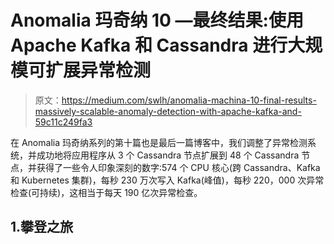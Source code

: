 # Anomalia 玛奇纳 10 —最终结果:使用 Apache Kafka 和 Cassandra 进行大规模可扩展异常检测

> 原文：<https://medium.com/swlh/anomalia-machina-10-final-results-massively-scalable-anomaly-detection-with-apache-kafka-and-59c11c249fa3>

在 Anomalia 玛奇纳系列的第十篇也是最后一篇博客中，我们调整了异常检测系统，并成功地将应用程序从 3 个 Cassandra 节点扩展到 48 个 Cassandra 节点，并获得了一些令人印象深刻的数字:574 个 CPU 核心(跨 Cassandra、Kafka 和 Kubernetes 集群)，每秒 230 万次写入 Kafka(峰值)，每秒 220，000 次异常检查(可持续)，这相当于每天 190 亿次异常检查。

## 1.攀登之旅